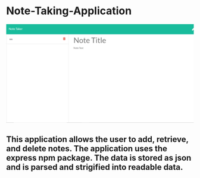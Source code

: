 # Note-Taking-Application

![alt text](Assets/note-taking.png)

## This application allows the user to add, retrieve, and delete notes. The application uses the express npm package. The data is stored as json and is parsed and strigified into readable data.
